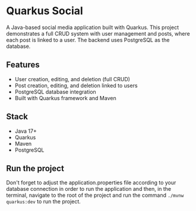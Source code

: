 # Quarkus Social

A Java-based social media application built with Quarkus. This project demonstrates a full CRUD system with user management and posts, where each post is linked to a user. The backend uses PostgreSQL as the database.

## Features

- User creation, editing, and deletion (full CRUD)
- Post creation, editing, and deletion linked to users
- PostgreSQL database integration
- Built with Quarkus framework and Maven

## Stack

- Java 17+
- Quarkus
- Maven
- PostgreSQL

## Run the project
Don't forget to adjust the application.properties file according to your database connection in order to run the application and then, in the terminal, navigate to the root of the project and run the command `./mvnw quarkus:dev` to run the project.
